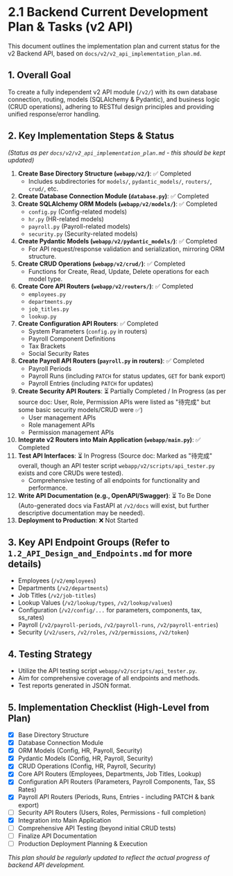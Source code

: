 # 2.1 Backend Current Development Plan & Tasks (v2 API)

This document outlines the implementation plan and current status for the v2 Backend API, based on `docs/v2/v2_api_implementation_plan.md`.

## 1. Overall Goal

To create a fully independent v2 API module (`/v2/`) with its own database connection, routing, models (SQLAlchemy & Pydantic), and business logic (CRUD operations), adhering to RESTful design principles and providing unified response/error handling.

## 2. Key Implementation Steps & Status

*(Status as per `docs/v2/v2_api_implementation_plan.md` - this should be kept updated)*

1.  **Create Base Directory Structure (`webapp/v2/`)**: ✅ Completed
    *   Includes subdirectories for `models/`, `pydantic_models/`, `routers/`, `crud/`, etc.
2.  **Create Database Connection Module (`database.py`)**: ✅ Completed
3.  **Create SQLAlchemy ORM Models (`webapp/v2/models/`)**: ✅ Completed
    *   `config.py` (Config-related models)
    *   `hr.py` (HR-related models)
    *   `payroll.py` (Payroll-related models)
    *   `security.py` (Security-related models)
4.  **Create Pydantic Models (`webapp/v2/pydantic_models/`)**: ✅ Completed
    *   For API request/response validation and serialization, mirroring ORM structure.
5.  **Create CRUD Operations (`webapp/v2/crud/`)**: ✅ Completed
    *   Functions for Create, Read, Update, Delete operations for each model type.
6.  **Create Core API Routers (`webapp/v2/routers/`)**: ✅ Completed
    *   `employees.py`
    *   `departments.py`
    *   `job_titles.py`
    *   `lookup.py`
7.  **Create Configuration API Routers**: ✅ Completed
    *   System Parameters (`config.py` in routers)
    *   Payroll Component Definitions
    *   Tax Brackets
    *   Social Security Rates
8.  **Create Payroll API Routers (`payroll.py` in routers)**: ✅ Completed
    *   Payroll Periods
    *   Payroll Runs (including `PATCH` for status updates, `GET` for bank export)
    *   Payroll Entries (including `PATCH` for updates)
9.  **Create Security API Routers**: ⏳ Partially Completed / In Progress (as per source doc: User, Role, Permission APIs were listed as "待完成" but some basic security models/CRUD were ✅)
    *   User management APIs
    *   Role management APIs
    *   Permission management APIs
10. **Integrate v2 Routers into Main Application (`webapp/main.py`)**: ✅ Completed
11. **Test API Interfaces**: ⏳ In Progress (Source doc: Marked as "待完成" overall, though an API tester script `webapp/v2/scripts/api_tester.py` exists and core CRUDs were tested).
    *   Comprehensive testing of all endpoints for functionality and performance.
12. **Write API Documentation (e.g., OpenAPI/Swagger)**: ⏳ To Be Done (Auto-generated docs via FastAPI at `/v2/docs` will exist, but further descriptive documentation may be needed).
13. **Deployment to Production**: ❌ Not Started

## 3. Key API Endpoint Groups (Refer to `1.2_API_Design_and_Endpoints.md` for more details)

*   Employees (`/v2/employees`)
*   Departments (`/v2/departments`)
*   Job Titles (`/v2/job-titles`)
*   Lookup Values (`/v2/lookup/types`, `/v2/lookup/values`)
*   Configuration (`/v2/config/...` for parameters, components, tax, ss_rates)
*   Payroll (`/v2/payroll-periods`, `/v2/payroll-runs`, `/v2/payroll-entries`)
*   Security (`/v2/users`, `/v2/roles`, `/v2/permissions`, `/v2/token`)

## 4. Testing Strategy

*   Utilize the API testing script `webapp/v2/scripts/api_tester.py`.
*   Aim for comprehensive coverage of all endpoints and methods.
*   Test reports generated in JSON format.

## 5. Implementation Checklist (High-Level from Plan)

*   [X] Base Directory Structure
*   [X] Database Connection Module
*   [X] ORM Models (Config, HR, Payroll, Security)
*   [X] Pydantic Models (Config, HR, Payroll, Security)
*   [X] CRUD Operations (Config, HR, Payroll, Security)
*   [X] Core API Routers (Employees, Departments, Job Titles, Lookup)
*   [X] Configuration API Routers (Parameters, Payroll Components, Tax, SS Rates)
*   [X] Payroll API Routers (Periods, Runs, Entries - including PATCH & bank export)
*   [ ] Security API Routers (Users, Roles, Permissions - full completion)
*   [X] Integration into Main Application
*   [ ] Comprehensive API Testing (beyond initial CRUD tests)
*   [ ] Finalize API Documentation
*   [ ] Production Deployment Planning & Execution

*This plan should be regularly updated to reflect the actual progress of backend API development.* 